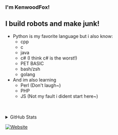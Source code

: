 ### I'm KenwoodFox!

## I build robots and make junk!

 - Python is my favorite language but i also know:
   - cpp
   - c
   - java
   - c# (I think c# is the worst!)
   - PET BASIC
   - bash/zsh
   - golang
 - And im also learning
   - Perl (Don't laugh~)
   - PHP
   - JS (Not my fault i dident start here~)

<br />
<br />

<details>
  <summary>GitHub Stats</summary>

  <img align="left" alt="KenwoodFox's GitHub Stats" src="https://github-readme-stats.vercel.app/api?username=KenwoodFox&show_icons=true&theme=radical" />

</details>

[![Website](https://img.shields.io/website?label=kitsunehosting.net&style=for-the-badge&url=https://kitsunehosting.net/)](https://kitsunehosting.net/)
